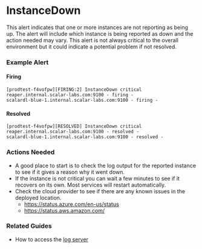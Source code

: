 # InstanceDown
This alert indicates that one or more instances are not reporting as being up. The alert will include which instance is being reported as down and the action needed may vary. This alert is not always critical to the overall environment but it could indicate a potential problem if not resolved.  

### Example Alert

#### Firing
```
[prodtest-f4vofpw][FIRING:2] InstanceDown critical
reaper.internal.scalar-labs.com:9100 - firing -
scalardl-blue-1.internal.scalar-labs.com:9100 - firing -
```

#### Resolved
```
[prodtest-f4vofpw][RESOLVED] InstanceDown critical
reaper.internal.scalar-labs.com:9100 - resolved -
scalardl-blue-1.internal.scalar-labs.com:9100 - resolved -
```

### Actions Needed
* A good place to start is to check the log output for the reported instance to see if it gives a reason why it went down.
* If the instance is not critical you can wait a few minutes to see if it recovers on its own. Most services will restart automatically.
* Check the cloud provider to see if there are any known issues in the deployed location.
  * https://status.azure.com/en-us/status
  * https://status.aws.amazon.com/

### Related Guides
* How to access the [log server](./MonitorGuide.md)
